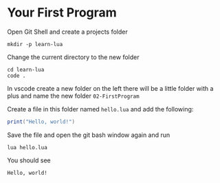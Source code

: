 # Your First Program

Open Git Shell and create a projects folder

```
mkdir -p learn-lua
```

Change the current directory to the new folder

```
cd learn-lua
code .
```

In vscode create a new folder on the left there will be a little folder with a plus and name the new folder `02-FirstProgram`

Create a file in this folder named `hello.lua` and add the following:

```lua
print("Hello, world!")
```

Save the file and open the git bash window again and run

```
lua hello.lua
```

You should see

```
Hello, world!
```
